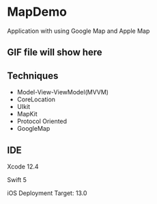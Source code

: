 # MapDemo
Application with using Google Map and Apple Map

## GIF file will show here

## Techniques
- Model-View-ViewModel(MVVM)
- CoreLocation
- UIkit
- MapKit
- Protocol Oriented
- GoogleMap

## IDE

Xcode 12.4

Swift 5

iOS Deployment Target: 13.0
